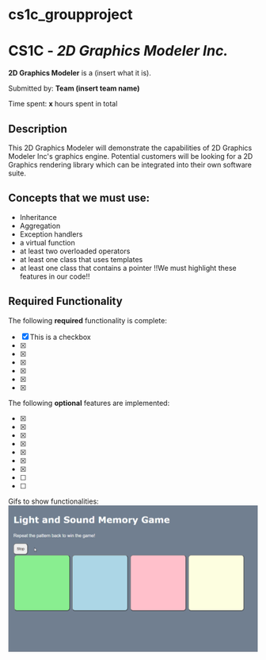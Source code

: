 # cs1c_groupproject
# CS1C - *2D Graphics Modeler Inc.*

**2D Graphics Modeler** is a (insert what it is).

Submitted by: **Team (insert team name)**

Time spent: **x** hours spent in total
## Description

This 2D Graphics Modeler will demonstrate the capabilities of 2D Graphics Modeler Inc's graphics engine.
Potential customers will be looking for a 2D Graphics rendering library which can be integrated into their own software suite.
## Concepts that we must use:

* Inheritance
* Aggregation
* Exception handlers
* a virtual function
* at least two overloaded operators
* at least one class that uses templates
* at least one class that contains a pointer
!!We must highlight these features in our code!!

## Required Functionality

The following **required** functionality is complete:

* [x] This is a checkbox
* [x] 
* [x] 
* [x] 
* [x] 
* [x] 
* [x] 

The following **optional** features are implemented:

* [x] 
* [x] 
* [x] 
* [x] 
* [x] 
* [x] 
* [x] 
* [ ] 
* [ ] 

Gifs to show functionalities:
![](https://github.com/hoonman/memoryandsoundgamecodepathsite/blob/main/memorygame1.gif)
